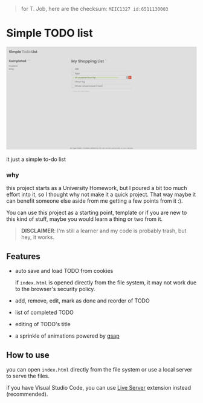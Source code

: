 > for T. Job, here are the checksum: `MIIC1327 id:6511130003`

# Simple TODO list

![showcase](./resources/showcase.png)

it just a simple to-do list

### why

this project starts as a University Homework, but I poured a bit too much effort into it,
so I thought why not make it a quick project.
That way maybe it can benefit someone else aside from me getting a few points from it :).

You can use this project as a starting point, template or if you are new to this kind of stuff,
maybe you would learn a thing or two from it.

> **DISCLAIMER**: I'm still a learner and my code is probably trash, but hey, it works.

## Features

- auto save and load TODO from cookies

   if `index.html` is opened directly from the file system, it may not work due to the browser's security policy.
- add, remove, edit, mark as done and reorder of TODO
- list of completed TODO
- editing of TODO's title
- a sprinkle of animations powered by [gsap](https://gsap.com)


## How to use

you can open `index.html` directly from the file system or use a local server to serve the files.

if you have Visual Studio Code, you can use [Live Server](https://marketplace.visualstudio.com/items?itemName=ritwickdey.LiveServer) extension instead (recommended).

